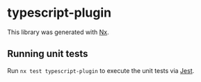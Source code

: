 # typescript-plugin

This library was generated with [Nx](https://nx.dev).

## Running unit tests

Run `nx test typescript-plugin` to execute the unit tests via [Jest](https://jestjs.io).
